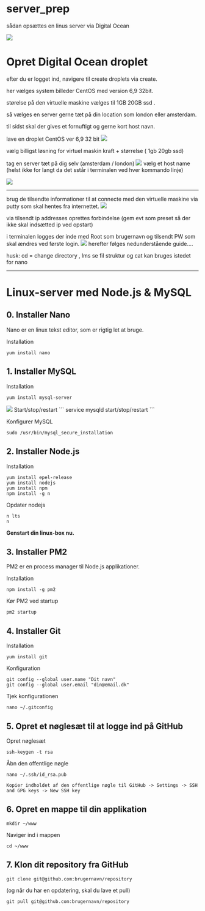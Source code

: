 # server_prep

sådan opsættes en linus server via Digital Ocean

<img src="./images/download.jpg">

# Opret Digital Ocean droplet

efter du er logget ind, navigere til create droplets via create.

her vælges system billeder CentOS med version 6,9 32bit.

størelse på den virtuelle maskine vælges til 1GB 20GB ssd .

så vælges en server gerne tæt på din location som london eller amsterdam.

til sidst skal der gives et fornuftigt og gerne kort host navn.


lave en droplet CentOS ver 6,9 32 bit
<img src="./images/centos.png">

vælg billigst løsning for virtuel maskin kraft + størrelse ( 1gb 20gb ssd)

tag en server tæt på dig selv (amsterdam / london)
<img src="./images/server.png">
vælg et host name (helst ikke for langt da det sstår i terminalen ved hver kommando linje)

<img src="./images/1.png">

-----


brug de tilsendte informationer til at connecte med den virtuelle maskine via putty som skal hentes fra internettet.
<img src="./images/putty.png">

via tilsendt ip addresses oprettes forbindelse (gem evt som preset så der ikke skal indsætted ip ved opstart)

i terminalen logges der inde med Root som brugernavn og tilsendt PW som skal ændres ved første login.
<img src="./images/login.png">
herefter følges nedunderstående guide....

husk: cd = change directory , lms se fil struktur og cat kan bruges istedet for nano



-----



# Linux-server med Node.js & MySQL

## 0. Installer Nano
Nano er en linux tekst editor, som er rigtig let at bruge.

Installation
```
yum install nano
```

## 1. Installer MySQL
Installation
```
yum install mysql-server
```
<img src="./images/mysql.png">
Start/stop/restart
```
service mysqld start/stop/restart
```

Konfigurer MySQL
```
sudo /usr/bin/mysql_secure_installation
```

## 2. Installer Node.js
Installation
```
yum install epel-release
yum install nodejs
yum install npm
npm install -g n
```
Opdater nodejs
```
n lts
n
```

**Genstart din linux-box nu.**

## 3. Installer PM2
PM2 er en process manager til Node.js applikationer.

Installation
```
npm install -g pm2
```

Kør PM2 ved startup
```
pm2 startup
```

## 4. Installer Git
Installation
```
yum install git
```

Konfiguration
```
git config --global user.name "Dit navn"
git config --global user.email "din@email.dk"
```

Tjek konfigurationen
```
nano ~/.gitconfig
```

## 5. Opret et nøglesæt til at logge ind på GitHub
Opret nøglesæt
```
ssh-keygen -t rsa
```

Åbn den offentlige nøgle
```
nano ~/.ssh/id_rsa.pub

Kopier indholdet af den offentlige nøgle til GitHub -> Settings -> SSH and GPG keys -> New SSH key
```

## 6. Opret en mappe til din applikation
```
mkdir ~/www
```
Naviger ind i mappen
```
cd ~/www
```

## 7. Klon dit repository fra GitHub
```
git clone git@github.com:brugernavn/repository
```

(og når du har en opdatering, skal du lave et pull)
```
git pull git@github.com:brugernavn/repository
```